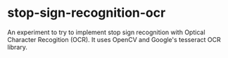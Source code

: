 # stop-sign-recognition-ocr

An experiment to try to implement stop sign recognition with Optical Character Recogition (OCR). It uses OpenCV and Google's tesseract OCR library. 
